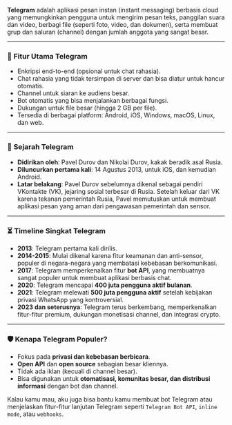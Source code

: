 **Telegram** adalah aplikasi pesan instan (instant messaging) berbasis cloud yang memungkinkan pengguna untuk mengirim pesan teks, panggilan suara dan video, berbagi file (seperti foto, video, dan dokumen), serta membuat grup dan saluran (channel) dengan jumlah anggota yang sangat besar.

---

### 📱 **Fitur Utama Telegram**

* Enkripsi end-to-end (opsional untuk chat rahasia).
* Chat rahasia yang tidak tersimpan di server dan bisa diatur untuk hancur otomatis.
* Channel untuk siaran ke audiens besar.
* Bot otomatis yang bisa menjalankan berbagai fungsi.
* Dukungan untuk file besar (hingga 2 GB per file).
* Tersedia di berbagai platform: Android, iOS, Windows, macOS, Linux, dan web.

---

### 📜 **Sejarah Telegram**

* **Didirikan oleh**: Pavel Durov dan Nikolai Durov, kakak beradik asal Rusia.
* **Diluncurkan pertama kali**: 14 Agustus 2013, untuk iOS, dan kemudian Android.
* **Latar belakang**:
  Pavel Durov sebelumnya dikenal sebagai pendiri VKontakte (VK), jejaring sosial terbesar di Rusia. Setelah keluar dari VK karena tekanan pemerintah Rusia, Pavel memutuskan untuk membuat aplikasi pesan yang aman dari pengawasan pemerintah dan sensor.

---

### ⏳ Timeline Singkat Telegram

* **2013**: Telegram pertama kali dirilis.
* **2014-2015**: Mulai dikenal karena fitur keamanan dan anti-sensor, populer di negara-negara yang membatasi kebebasan berkomunikasi.
* **2017**: Telegram memperkenalkan fitur **bot API**, yang membuatnya sangat populer untuk membuat aplikasi berbasis chat.
* **2020**: Telegram mencapai **400 juta pengguna aktif bulanan**.
* **2021**: Telegram melewati **500 juta pengguna aktif** setelah kebijakan privasi WhatsApp yang kontroversial.
* **2023 dan seterusnya**: Telegram terus berkembang, memperkenalkan fitur-fitur premium, dukungan monetisasi channel, dan integrasi crypto.

---

### 🛡️ Kenapa Telegram Populer?

* Fokus pada **privasi dan kebebasan berbicara**.
* **Open API** dan **open source** sebagian besar kliennya.
* Tidak ada iklan (kecuali di channel besar).
* Bisa digunakan untuk **otomatisasi, komunitas besar, dan distribusi informasi** dengan bot dan channel.

Kalau kamu mau, aku juga bisa bantu kamu membuat bot Telegram atau menjelaskan fitur-fitur lanjutan Telegram seperti `Telegram Bot API`, `inline mode`, atau `webhooks`.
